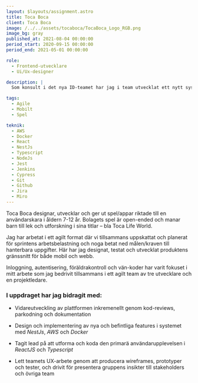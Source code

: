 ```yaml
---
layout: $layouts/assignment.astro
title: Toca Boca
client: Toca Boca
image: /../../assets/tocaboca/TocaBoca_Logo_RGB.png
image_bg: gray
published_at: 2021-08-04 00:00:00
period_start: 2020-09-15 00:00:00
period_end: 2021-05-01 00:00:00

role:
  - Frontend-utvecklare
  - Ui/Ux-designer

description: |
  Som konsult i det nya ID-teamet har jag i team utvecklat ett nytt system som möjliggör för multiplayer-funktionalitet i bolagets framtida appar och spel.

tags:
  - Agile
  - Mobilt
  - Spel

teknik:
  - AWS
  - Docker
  - React
  - NestJs
  - Typescript
  - NodeJs
  - Jest
  - Jenkins
  - Cypress
  - Git
  - Github
  - Jira
  - Miro
---
```


Toca Boca designar, utvecklar och ger ut spel/appar riktade till en användarskara i åldern 7-12 år. Bolagets spel är open-ended och manar barn till lek och utforskning i sina titlar – bla Toca Life World.

Jag har arbetat i ett agilt format där vi tillsammans uppskattat och planerat för sprintens arbetsbelastning och noga betat ned målen/kraven till hanterbara uppgifter. Här har jag designat, testat och utvecklat produktens gränssnitt för både mobil och webb.

Inloggning, autentisering, föräldrakontroll och vän-koder har varit fokuset i mitt arbete som jag bedrivit tillsammans i ett agilt team av tre utvecklare och en projektledare.

### I uppdraget har jag bidragit med:

- Vidareutveckling av plattformen inkremenellt genom kod-reviews, parkodning och dokumentation

- Design och implementering av nya och befintliga features i systemet med _NestJs_, _AWS_ och _Docker_

- Tagit lead på att utforma och koda den primarä användarupplevelsen i _ReactJS_ och _Typescript_

- Lett teamets UX-arbete genom att producera wireframes, prototyper och tester, och drivit för presentera gruppens insikter till stakeholders och övriga team
